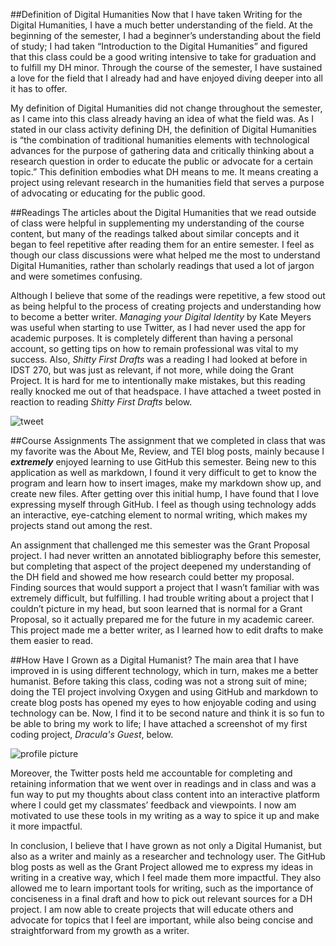 ##Definition of Digital Humanities
Now that I have taken Writing for the Digital Humanities, I have a much better understanding of the field. At the beginning of the semester, I had a beginner’s understanding about the field of study; I had taken “Introduction to the Digital Humanities” and figured that this class could be a good writing intensive to take for graduation and to fulfill my DH minor. Through the course of the semester, I have sustained a love for the field that I already had and have enjoyed diving deeper into all it has to offer. 

My definition of Digital Humanities did not change throughout the semester, as I came into this class already having an idea of what the field was. As I stated in our class activity defining DH, the definition of Digital Humanities is “the combination of traditional humanities elements with technological advances for the purpose of gathering data and critically thinking about a research question in order to educate the public or advocate for a certain topic.” This definition embodies what DH means to me. It means creating a project using relevant research in the humanities field that serves a purpose of advocating or educating for the public good.

##Readings
The articles about the Digital Humanities that we read outside of class were helpful in supplementing my understanding of the course content, but many of the readings talked about similar concepts and it began to feel repetitive after reading them for an entire semester. I feel as though our class discussions were what helped me the most to understand Digital Humanities, rather than scholarly readings that used a lot of jargon and were sometimes confusing.

Although I believe that some of the readings were repetitive, a few stood out as being helpful to the process of creating projects and understanding how to become a better writer. *Managing your Digital Identity* by Kate Meyers was useful when starting to use Twitter, as I had never used the app for academic purposes. It is completely different than having a personal account, so getting tips on how to remain professional was vital to my success. Also, *Shitty First Drafts* was a reading I had looked at before in IDST 270, but was just as relevant, if not more, while doing the Grant Project. It is hard for me to intentionally make mistakes, but this reading really knocked me out of that headspace. I have attached a tweet posted in reaction to reading *Shitty First Drafts* below.

![tweet](https://madelynritter.github.io/Madelyns-Blog/images/shitty.jpg)

##Course Assignments
The assignment that we completed in class that was my favorite was the About Me, Review, and TEI blog posts, mainly because I ***extremely*** enjoyed learning to use GitHub this semester. Being new to this application as well as markdown, I found it very difficult to get to know the program and learn how to insert images, make my markdown show up, and create new files. After getting over this initial hump, I have found that I love expressing myself through GitHub. I feel as though using technology adds an interactive, eye-catching element to normal writing, which makes my projects stand out among the rest.

An assignment that challenged me this semester was the Grant Proposal project. I had never written an annotated bibliography before this semester, but completing that aspect of the project deepened my understanding of the DH field and showed me how research could better my proposal. Finding sources that would support a project that I wasn’t familiar with was extremely difficult, but fulfilling. I had trouble writing about a project that I couldn’t picture in my head, but soon learned that is normal for a Grant Proposal, so it actually prepared me for the future in my academic career. This project made me a better writer, as I learned how to edit drafts to make them easier to read.

##How Have I Grown as a Digital Humanist?
The main area that I have improved in is using different technology, which in turn, makes me a better humanist. Before taking this class, coding was not a strong suit of mine; doing the TEI project involving Oxygen and using GitHub and markdown to create blog posts has opened my eyes to how enjoyable coding and using technology can be. Now, I find it to be second nature and think it is so fun to be able to bring my work to life; I have attached a screenshot of my first coding project, *Dracula's Guest*, below. 

![profile picture](https://madelynritter.github.io/Madelyns-Blog/images/oxygen.jpg)

Moreover, the Twitter posts held me accountable for completing and retaining information that we went over in readings and in class and was a fun way to put my thoughts about class content into an interactive platform where I could get my classmates’ feedback and viewpoints. I now am motivated to use these tools in my writing as a way to spice it up and make it more impactful.

In conclusion, I believe that I have grown as not only a Digital Humanist, but also as a writer and mainly as a researcher and technology user. The GitHub blog posts as well as the Grant Project allowed me to express my ideas in writing in a creative way, which I feel made them more impactful. They also allowed me to learn important tools for writing, such as the importance of conciseness in a final draft and how to pick out relevant sources for a DH project. I am now able to create projects that will educate others and advocate for topics that I feel are important, while also being concise and straightforward from my growth as a writer.
